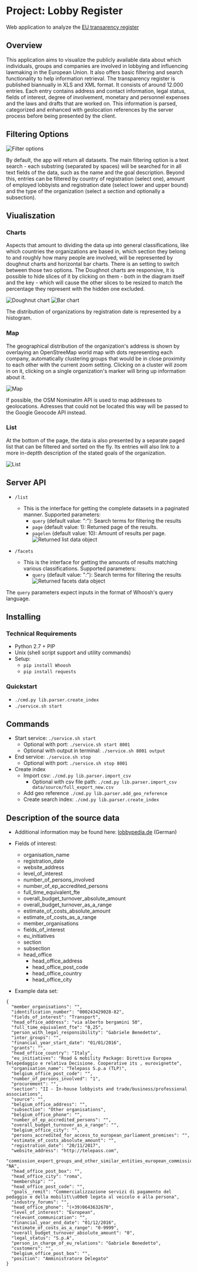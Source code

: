 # Project: Lobby Register

Web application to analyze the [EU transarency register](https://data.europa.eu/euodp/en/data/dataset/transparency-register)

## Overview

This application aims to visualize the publicly available data about which individuals, groups and companies are involved in lobbying and influencing lawmaking in the European Union. It also offers basic filtering and search functionality to help information retrieval.
The transparency register is published biannually in XLS and XML format. It consists of around 12.000 entries. Each entry contains address and contact information, legal status, fields of interest, degree of involvement, monetary and personnel expenses and the laws and drafts that are worked on.
This information is parsed, categorized and enhanced with geolocation references by the server process before being presented by the client.

## Filtering Options

![Filter options](public/presentation/media/filteroptionen.png)

By default, the app will return all datasets. The main filtering option is a text search - each substring (separated by spaces) will be searched for in all text fields of the data, such as the name and the goal description.
Beyond this, entries can be filtered by country of registration (select one), amount of employed lobbyists and registration date (select lower and upper bound) and the type of the organization (select a section and optionally a subsection).

## Viualiszation

### Charts
Aspects that amount to dividing the data up into general classifications, like which countries the organizations are based in, which section they belong to and roughly how many people are involved, will be represented by doughnut charts and horizontal bar charts. There is an setting to switch between those two options.
The Doughnot charts are responsive, it is possible to hide slices of it by clicking on them - both in the diagram itself and the key - which will cause the other slices to be resized to match the percentage they represent with the hidden one excluded.

![Doughnut chart](public/presentation/media/doughnut-diagramm.png)
![Bar chart](public/presentation/media/balken-diagramm.png)

The distribution of organizations by registration date is represented by a histogram.

### Map

The geographical distribution of the organization's address is shown by overlaying an OpenStreeMap world map with dots representing each company, automatically clustering groups that would be in close proximity to each other with the current zoom setting. Clicking on a cluster will zoom in on it, clicking on a single organization's marker will bring up information about it.

![Map](public/presentation/media/karte.png)

If possible, the OSM Nominatim API is used to map addresses to geolocations. Adresses that could not be located this way will be passed to the Google Geocode API instead.

### List

At the bottom of the page, the data is also presented by a separate paged list that can be filtered and sorted on the fly. Its entries will also link to a more in-deptth description of the stated goals of the organization.

![List](public/presentation/media/liste.png)

## Server API

- ``/list``
    - This is the interface for getting the complete datasets in a paginated manner. Supported parameters:
        - ``query`` (default value: "*:*"): Search terms for filtering the results
        - ``page`` (default value: 1): Returned page of the results.
        - ``pagelen`` (default value: 10): Amount of results per page.
![Returned list data object](public/presentation/media/request1.png)


- ``/facets``
    - This is the interface for getting the amounts of results matching various classifications. Supported parameters:
        - ``query`` (default value: "*:*"): Search terms for filtering the results
![Returned facets data object](public/presentation/media/request2.png)

The ``query`` parameters expect inputs in the format of Whoosh's query language.

## Installing

### Technical Requirements
- Python 2.7 + PIP
- Unix (shell script support and utility commands)
- Setup:
    - ```pip install Whoosh```
    - ```pip install requests```

### Quickstart

- ```./cmd.py lib.parser.create_index```
- ```./service.sh start```

## Commands

- Start service: ```./service.sh start```
    - Optional with port: ```./service.sh start 8001```
    - Optional with output in terminal: ```./service.sh 8001 output```
- End service: ```./service.sh stop```
    - Optional with port: ```./service.sh stop 8001```
- Create index 
    - Import csv: ```./cmd.py lib.parser.import_csv```
        - Optional with csv file path: ```./cmd.py lib.parser.import_csv data/source/full_export_new.csv```
    - Add geo reference ```./cmd.py lib.parser.add_geo_reference```
    - Create search index: ```./cmd.py lib.parser.create_index```

## Description of the source data

- Additional information may be found here: [lobbypedia.de](https://lobbypedia.de/wiki/Lobbyregister_EU) (German)
- Fields of interest:
    - organisation_name
    - registration_date
    - website_address
    - level_of_interest
    - number_of_persons_involved
    - number_of_ep_accredited_persons
    - full_time_equivalent_fte
    - overall_budget_turnover_absolute_amount
    - overall_budget_turnover_as_a_range
    - estimate_of_costs_absolute_amount
    - estimate_of_costs_as_a_range
    - member_organisations
    - fields_of_interest
    - eu_initiatives
    - section
    - subsection
    - head_office
        - head_office_address
        - head_office_post_code
        - head_office_country
        - head_office_city

- Example data set:
```
{
  "member_organisations": "",
  "identification_number": "000243429028-82",
  "fields_of_interest": "Transport",
  "head_office_address": "via alberto bergamini 50",
  "full_time_equivalent_fte": "0,25",
  "person_with_legal_responsibility": "Gabriele Benedetto",
  "inter_groups": "",
  "financial_year_start_date": "01/01/2016",
  "grants": "",
  "head_office_country": "Italy",
  "eu_initiatives": "Road & mobility Package: Direttiva Europea Telepedaggio e relativa Decisione. Cooperative its , eurovignette",
  "organisation_name": "Telepass S.p.a (TLP)",
  "belgium_office_post_code": "",
  "number_of_persons_involved": "1",
  "procurement": "",
  "section": "II - In-house lobbyists and trade/business/professional associations",
  "source": "",
  "belgium_office_address": "",
  "subsection": "Other organisations",
  "belgium_office_phone": "",
  "number_of_ep_accredited_persons": "",
  "overall_budget_turnover_as_a_range": "",
  "belgium_office_city": "",
  "persons_accredited_for_access_to_european_parliament_premises": "",
  "estimate_of_costs_absolute_amount": "",
  "registration_date": "20/11/2017",
  "website_address": "http://telepass.com",
  "commission_expert_groups_and_other_similar_entities_european_commission": "NA",
  "head_office_post_box": "",
  "head_office_city": "roma",
  "membership": "",
  "head_office_post_code": "",
  "goals__remit": "Commercializzazione servizi di pagamento del pedaggio e della mobilit\\u00e0 legata al veicolo e alla persona",
  "industry_forums": "",
  "head_office_phone": "(+39)0643632670",
  "level_of_interest": "European",
  "relevant_communication": "",
  "financial_year_end_date": "01/12/2016",
  "estimate_of_costs_as_a_range": "0-9999",
  "overall_budget_turnover_absolute_amount": "0",
  "legal_status": "S.p.A",
  "person_in_charge_of_eu_relations": "Gabriele Benedetto",
  "customers": "",
  "belgium_office_post_box": "",
  "position": "Amministratore Delegato"
}
```
